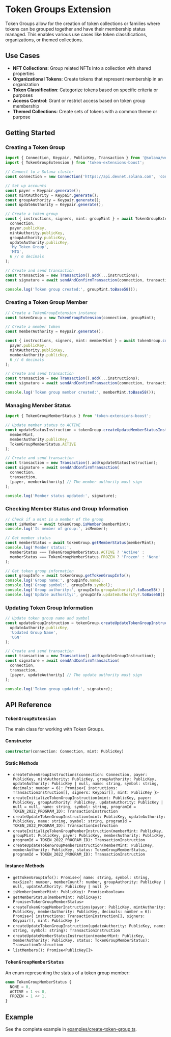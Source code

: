# Token Groups Extension

Token Groups allow for the creation of token collections or families where tokens can be grouped together and have their membership status managed. This enables various use cases like token classifications, organizations, or themed collections.

## Use Cases

- **NFT Collections**: Group related NFTs into a collection with shared properties
- **Organizational Tokens**: Create tokens that represent membership in an organization
- **Token Classification**: Categorize tokens based on specific criteria or purposes
- **Access Control**: Grant or restrict access based on token group membership
- **Themed Collections**: Create sets of tokens with a common theme or purpose

## Getting Started

### Creating a Token Group

```typescript
import { Connection, Keypair, PublicKey, Transaction } from '@solana/web3.js';
import { TokenGroupExtension } from 'token-extensions-boost';

// Connect to a Solana cluster
const connection = new Connection('https://api.devnet.solana.com', 'confirmed');

// Set up accounts
const payer = Keypair.generate();
const mintAuthority = Keypair.generate();
const groupAuthority = Keypair.generate();
const updateAuthority = Keypair.generate();

// Create a token group
const { instructions, signers, mint: groupMint } = await TokenGroupExtension.createTokenGroupInstructions(
  connection,
  payer.publicKey,
  mintAuthority.publicKey,
  groupAuthority.publicKey,
  updateAuthority.publicKey,
  'My Token Group',
  'MTG',
  6 // 6 decimals
);

// Create and send transaction
const transaction = new Transaction().add(...instructions);
const signature = await sendAndConfirmTransaction(connection, transaction, [payer, ...signers]);

console.log('Token group created:', groupMint.toBase58());
```

### Creating a Token Group Member

```typescript
// Create a TokenGroupExtension instance
const tokenGroup = new TokenGroupExtension(connection, groupMint);

// Create a member token
const memberAuthority = Keypair.generate();

const { instructions, signers, mint: memberMint } = await tokenGroup.createTokenGroupMemberInstructions(
  payer.publicKey,
  mintAuthority.publicKey,
  memberAuthority.publicKey,
  6 // 6 decimals
);

// Create and send transaction
const transaction = new Transaction().add(...instructions);
const signature = await sendAndConfirmTransaction(connection, transaction, [payer, ...signers]);

console.log('Token group member created:', memberMint.toBase58());
```

### Managing Member Status

```typescript
import { TokenGroupMemberStatus } from 'token-extensions-boost';

// Update member status to ACTIVE
const updateStatusInstruction = tokenGroup.createUpdateMemberStatusInstruction(
  memberMint,
  memberAuthority.publicKey,
  TokenGroupMemberStatus.ACTIVE
);

// Create and send transaction
const transaction = new Transaction().add(updateStatusInstruction);
const signature = await sendAndConfirmTransaction(
  connection,
  transaction,
  [payer, memberAuthority] // The member authority must sign
);

console.log('Member status updated:', signature);
```

### Checking Member Status and Group Information

```typescript
// Check if a mint is a member of the group
const isMember = await tokenGroup.isMember(memberMint);
console.log('Is member of group:', isMember);

// Get member status
const memberStatus = await tokenGroup.getMemberStatus(memberMint);
console.log('Member status:', 
  memberStatus === TokenGroupMemberStatus.ACTIVE ? 'Active' : 
  memberStatus === TokenGroupMemberStatus.FROZEN ? 'Frozen' : 'None'
);

// Get token group information
const groupInfo = await tokenGroup.getTokenGroupInfo();
console.log('Group name:', groupInfo.name);
console.log('Group symbol:', groupInfo.symbol);
console.log('Group authority:', groupInfo.groupAuthority?.toBase58() || 'None');
console.log('Update authority:', groupInfo.updateAuthority?.toBase58() || 'None');
```

### Updating Token Group Information

```typescript
// Update token group name and symbol
const updateGroupInstruction = tokenGroup.createUpdateTokenGroupInstruction(
  updateAuthority.publicKey,
  'Updated Group Name',
  'UGN'
);

// Create and send transaction
const transaction = new Transaction().add(updateGroupInstruction);
const signature = await sendAndConfirmTransaction(
  connection,
  transaction,
  [payer, updateAuthority] // The update authority must sign
);

console.log('Token group updated:', signature);
```

## API Reference

### `TokenGroupExtension`

The main class for working with Token Groups.

#### Constructor

```typescript
constructor(connection: Connection, mint: PublicKey)
```

#### Static Methods

- `createTokenGroupInstructions(connection: Connection, payer: PublicKey, mintAuthority: PublicKey, groupAuthority: PublicKey, updateAuthority: PublicKey | null, name: string, symbol: string, decimals: number = 6): Promise<{ instructions: TransactionInstruction[], signers: Keypair[], mint: PublicKey }>`
- `createInitializeTokenGroupInstruction(mint: PublicKey, payer: PublicKey, groupAuthority: PublicKey, updateAuthority: PublicKey | null = null, name: string, symbol: string, programId = TOKEN_2022_PROGRAM_ID): TransactionInstruction`
- `createUpdateTokenGroupInstruction(mint: PublicKey, updateAuthority: PublicKey, name: string, symbol: string, programId = TOKEN_2022_PROGRAM_ID): TransactionInstruction`
- `createInitializeTokenGroupMemberInstruction(memberMint: PublicKey, groupMint: PublicKey, payer: PublicKey, memberAuthority: PublicKey, programId = TOKEN_2022_PROGRAM_ID): TransactionInstruction`
- `createUpdateTokenGroupMemberInstruction(memberMint: PublicKey, memberAuthority: PublicKey, status: TokenGroupMemberStatus, programId = TOKEN_2022_PROGRAM_ID): TransactionInstruction`

#### Instance Methods

- `getTokenGroupInfo(): Promise<{ name: string, symbol: string, maxSize?: number, memberCount?: number, groupAuthority: PublicKey | null, updateAuthority: PublicKey | null }>`
- `isMember(memberMint: PublicKey): Promise<boolean>`
- `getMemberStatus(memberMint: PublicKey): Promise<TokenGroupMemberStatus>`
- `createTokenGroupMemberInstructions(payer: PublicKey, mintAuthority: PublicKey, memberAuthority: PublicKey, decimals: number = 6): Promise<{ instructions: TransactionInstruction[], signers: Keypair[], mint: PublicKey }>`
- `createUpdateTokenGroupInstruction(updateAuthority: PublicKey, name: string, symbol: string): TransactionInstruction`
- `createUpdateMemberStatusInstruction(memberMint: PublicKey, memberAuthority: PublicKey, status: TokenGroupMemberStatus): TransactionInstruction`
- `listMembers(): Promise<PublicKey[]>`

### `TokenGroupMemberStatus`

An enum representing the status of a token group member:

```typescript
enum TokenGroupMemberStatus {
  NONE = 0,
  ACTIVE = 1 << 0,
  FROZEN = 1 << 1,
}
```

## Example

See the complete example in [examples/create-token-group.ts](../examples/create-token-group.ts).